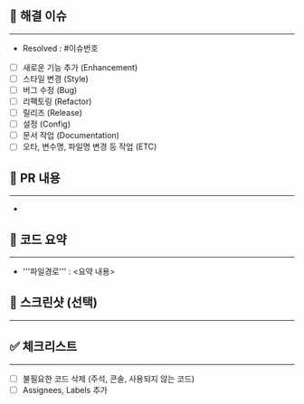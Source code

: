 ## 💌 해결 이슈

---

- Resolved : #이슈번호

- [ ]  새로운 기능 추가 (Enhancement)
- [ ]  스타일 변경 (Style)
- [ ]  버그 수정 (Bug)
- [ ]  리팩토링 (Refactor)
- [ ]  릴리즈 (Release)
- [ ]  설정 (Config)
- [ ]  문서 작업 (Documentation)
- [ ]  오타, 변수명, 파일명 변경 등 작업 (ETC)

## 📌 PR 내용

---

- 

## 📝 코드 요약

---

- '''파일경로''' : <요약 내용>

## 📸 스크린샷 (선택)

---

## ✅ 체크리스트

---

- [ ]  불필요한 코드 삭제 (주석, 콘솔, 사용되지 않는 코드)
- [ ]  Assignees, Labels 추가
